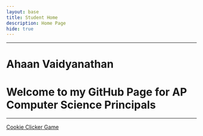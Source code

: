 ```yaml
---
layout: base
title: Student Home 
description: Home Page
hide: true
---
```


---
# Ahaan Vaidyanathan 
# Welcome to my GitHub Page for AP Computer Science Principals
---



<a href="{{site.baseurl}}/cookie-clicker/" class="button-link">Cookie Clicker Game</a>

